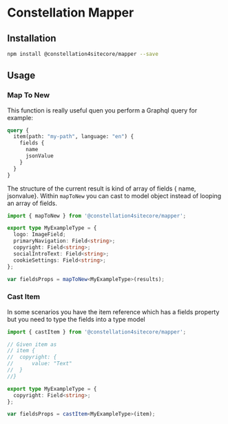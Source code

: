 # Constellation Mapper

## Installation

```bash
npm install @constellation4sitecore/mapper --save
```

## Usage

### Map To New

This function is really useful quen you perform a Graphql query for example:

```graphql
query {
  item(path: "my-path", language: "en") {
    fields {
      name
      jsonValue
    }
  }
}
```

The structure of the current result is kind of array of fields { name, jsonvalue}. Within `mapToNew` you can cast to model object instead of looping an array of fields.

```ts
import { mapToNew } from '@constellation4sitecore/mapper';

export type MyExampleType = {
  logo: ImageField;
  primaryNavigation: Field<string>;
  copyright: Field<string>;
  socialIntroText: Field<string>;
  cookieSettings: Field<string>;
};

var fieldsProps = mapToNew<MyExampleType>(results);
```

### Cast Item

In some scenarios you have the item reference which has a fields property but you need to type the fields into a type model

```ts
import { castItem } from '@constellation4sitecore/mapper';

// Given item as
// item {
//  copyright: {
//      value: "Text"
//  }
//}

export type MyExampleType = {
  copyright: Field<string>;
};

var fieldsProps = castItem<MyExampleType>(item);
```
